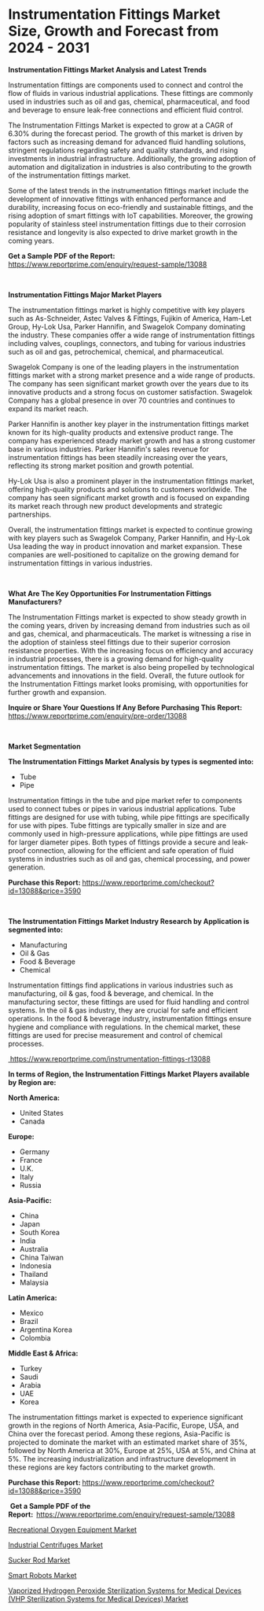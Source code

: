 <p><h1>Instrumentation Fittings Market Size, Growth and Forecast from 2024 - 2031</h1></p><p><strong>Instrumentation Fittings Market Analysis and Latest Trends</strong></p>
<p><p>Instrumentation fittings are components used to connect and control the flow of fluids in various industrial applications. These fittings are commonly used in industries such as oil and gas, chemical, pharmaceutical, and food and beverage to ensure leak-free connections and efficient fluid control.</p><p>The Instrumentation Fittings Market is expected to grow at a CAGR of 6.30% during the forecast period. The growth of this market is driven by factors such as increasing demand for advanced fluid handling solutions, stringent regulations regarding safety and quality standards, and rising investments in industrial infrastructure. Additionally, the growing adoption of automation and digitalization in industries is also contributing to the growth of the instrumentation fittings market.</p><p>Some of the latest trends in the instrumentation fittings market include the development of innovative fittings with enhanced performance and durability, increasing focus on eco-friendly and sustainable fittings, and the rising adoption of smart fittings with IoT capabilities. Moreover, the growing popularity of stainless steel instrumentation fittings due to their corrosion resistance and longevity is also expected to drive market growth in the coming years.</p></p>
<p><strong>Get a Sample PDF of the Report:&nbsp;</strong> <a href="https://www.reportprime.com/enquiry/request-sample/13088">https://www.reportprime.com/enquiry/request-sample/13088</a></p>
<p>&nbsp;</p>
<p><strong>Instrumentation Fittings Major Market Players</strong></p>
<p><p>The instrumentation fittings market is highly competitive with key players such as As-Schneider, Astec Valves & Fittings, Fujikin of America, Ham-Let Group, Hy-Lok Usa, Parker Hannifin, and Swagelok Company dominating the industry. These companies offer a wide range of instrumentation fittings including valves, couplings, connectors, and tubing for various industries such as oil and gas, petrochemical, chemical, and pharmaceutical.</p><p>Swagelok Company is one of the leading players in the instrumentation fittings market with a strong market presence and a wide range of products. The company has seen significant market growth over the years due to its innovative products and a strong focus on customer satisfaction. Swagelok Company has a global presence in over 70 countries and continues to expand its market reach.</p><p>Parker Hannifin is another key player in the instrumentation fittings market known for its high-quality products and extensive product range. The company has experienced steady market growth and has a strong customer base in various industries. Parker Hannifin's sales revenue for instrumentation fittings has been steadily increasing over the years, reflecting its strong market position and growth potential.</p><p>Hy-Lok Usa is also a prominent player in the instrumentation fittings market, offering high-quality products and solutions to customers worldwide. The company has seen significant market growth and is focused on expanding its market reach through new product developments and strategic partnerships.</p><p>Overall, the instrumentation fittings market is expected to continue growing with key players such as Swagelok Company, Parker Hannifin, and Hy-Lok Usa leading the way in product innovation and market expansion. These companies are well-positioned to capitalize on the growing demand for instrumentation fittings in various industries.</p></p>
<p>&nbsp;</p>
<p><strong>What Are The Key Opportunities For Instrumentation Fittings Manufacturers?</strong></p>
<p><p>The Instrumentation Fittings market is expected to show steady growth in the coming years, driven by increasing demand from industries such as oil and gas, chemical, and pharmaceuticals. The market is witnessing a rise in the adoption of stainless steel fittings due to their superior corrosion resistance properties. With the increasing focus on efficiency and accuracy in industrial processes, there is a growing demand for high-quality instrumentation fittings. The market is also being propelled by technological advancements and innovations in the field. Overall, the future outlook for the Instrumentation Fittings market looks promising, with opportunities for further growth and expansion.</p></p>
<p><strong>Inquire or Share Your Questions If Any Before Purchasing This Report:</strong> <a href="https://www.reportprime.com/enquiry/pre-order/13088">https://www.reportprime.com/enquiry/pre-order/13088</a></p>
<p>&nbsp;</p>
<p><strong>Market Segmentation</strong></p>
<p><strong>The Instrumentation Fittings Market Analysis by types is segmented into:</strong></p>
<p><ul><li>Tube</li><li>Pipe</li></ul></p>
<p><p>Instrumentation fittings in the tube and pipe market refer to components used to connect tubes or pipes in various industrial applications. Tube fittings are designed for use with tubing, while pipe fittings are specifically for use with pipes. Tube fittings are typically smaller in size and are commonly used in high-pressure applications, while pipe fittings are used for larger diameter pipes. Both types of fittings provide a secure and leak-proof connection, allowing for the efficient and safe operation of fluid systems in industries such as oil and gas, chemical processing, and power generation.</p></p>
<p><strong>Purchase this Report:&nbsp;</strong><a href="https://www.reportprime.com/checkout?id=13088&price=3590">https://www.reportprime.com/checkout?id=13088&price=3590</a></p>
<p>&nbsp;</p>
<p><strong>The Instrumentation Fittings Market Industry Research by Application is segmented into:</strong></p>
<p><ul><li>Manufacturing</li><li>Oil & Gas</li><li>Food & Beverage</li><li>Chemical</li></ul></p>
<p><p>Instrumentation fittings find applications in various industries such as manufacturing, oil & gas, food & beverage, and chemical. In the manufacturing sector, these fittings are used for fluid handling and control systems. In the oil & gas industry, they are crucial for safe and efficient operations. In the food & beverage industry, instrumentation fittings ensure hygiene and compliance with regulations. In the chemical market, these fittings are used for precise measurement and control of chemical processes.</p></p>
<p><a href="https://www.reportprime.com/instrumentation-fittings-r13088">&nbsp;https://www.reportprime.com/instrumentation-fittings-r13088</a></p>
<p><strong>In terms of Region, the Instrumentation Fittings Market Players available by Region are:</strong></p>
<p>
    <p> <strong> North America: </strong>
        <ul>
            <li>United States</li>
            <li>Canada</li>
        </ul>
        </p> 
    <p> <strong> Europe: </strong>
        <ul>
            <li>Germany</li>
            <li>France</li>
            <li>U.K.</li>
            <li>Italy</li>
            <li>Russia</li>
        </ul>
        </p> 
    <p> <strong> Asia-Pacific: </strong>
        <ul>
            <li>China</li>
            <li>Japan</li>
            <li>South Korea</li>
            <li>India</li>
            <li>Australia</li>
            <li>China Taiwan</li>
            <li>Indonesia</li>
            <li>Thailand</li>
            <li>Malaysia</li>
        </ul>
        </p> 
    <p> <strong> Latin America: </strong>
        <ul>
            <li>Mexico</li>
            <li>Brazil</li>
            <li>Argentina Korea</li>
            <li>Colombia</li>
        </ul>
        </p> 
    <p> <strong> Middle East & Africa: </strong>
        <ul>
            <li>Turkey</li>
            <li>Saudi</li>
            <li>Arabia</li>
            <li>UAE</li>
            <li>Korea</li>
        </ul>
    </p>
    </p>
<p><p>The instrumentation fittings market is expected to experience significant growth in the regions of North America, Asia-Pacific, Europe, USA, and China over the forecast period. Among these regions, Asia-Pacific is projected to dominate the market with an estimated market share of 35%, followed by North America at 30%, Europe at 25%, USA at 5%, and China at 5%. The increasing industrialization and infrastructure development in these regions are key factors contributing to the market growth.</p></p>
<p><strong>Purchase this Report: </strong><a href="https://www.reportprime.com/checkout?id=13088&price=3590">https://www.reportprime.com/checkout?id=13088&price=3590</a></p>
<p>&nbsp;<strong>Get a Sample PDF of the Report:&nbsp;&nbsp;</strong><a href="https://www.reportprime.com/enquiry/request-sample/13088">https://www.reportprime.com/enquiry/request-sample/13088</a></p>
<p><strong></strong></p>
<p><p><a href="https://issuu.com/reportprime-2/docs/recreational-oxygen-equipment-marke_2c9887ebd2f123">Recreational Oxygen Equipment Market</a></p><p><a href="https://github.com/brendafegmorris532/Market-Research-Report-List-2/blob/main/industrial-centrifuges-market.md">Industrial Centrifuges Market</a></p><p><a href="https://github.com/LarryPearsongXXfvf/Market-Research-Report-List-1/blob/main/sucker-rod-market.md">Sucker Rod Market</a></p><p><a href="https://github.com/hrhzhypq19/Market-Research-Report-List-1/blob/main/smart-robots-market.md">Smart Robots Market</a></p><p><a href="https://medium.com/@addiehirthe44/vaporized-hydrogen-peroxide-sterilization-systems-for-medical-devices-vhp-sterilization-systems-9239b6e0df17">Vaporized Hydrogen Peroxide Sterilization Systems for Medical Devices (VHP Sterilization Systems for Medical Devices) Market</a></p></p>